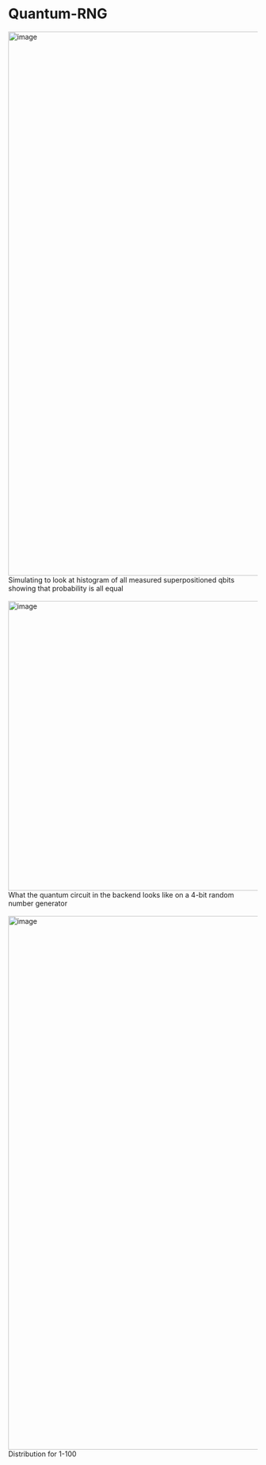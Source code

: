 # Quantum-RNG

<img width="1097" alt="image" src="https://github.com/Elstuhn/Quantum-RNG/assets/66341506/a51112a8-2225-4424-812d-bcfb0dc69a37">
Simulating to look at histogram of all measured superpositioned qbits showing that probability is all equal
<br><br>

<img width="584" alt="image" src="https://github.com/Elstuhn/Quantum-RNG/assets/66341506/7b2fcc87-2f9b-433b-9fd3-3e365a2479bb">
<br>
What the quantum circuit in the backend looks like on a 4-bit random number generator
<br><br>
<img width="1076" alt="image" src="https://github.com/Elstuhn/Quantum-RNG/assets/66341506/166593bd-a129-478c-9df1-09cc436d4264">
Distribution for 1-100
